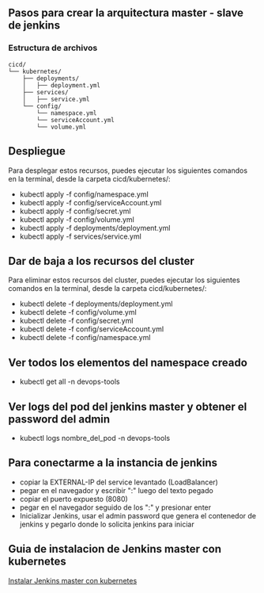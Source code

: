 ## Pasos para crear la arquitectura master - slave de jenkins 

### Estructura de archivos

```
cicd/
└── kubernetes/
    ├── deployments/
    │   ├── deployment.yml 
    ├── services/
    │   ├── service.yml
    └── config/
        └── namespace.yml
        └── serviceAccount.yml
        └── volume.yml
```


##  Despliegue
Para desplegar estos recursos, puedes ejecutar los siguientes comandos en la terminal, desde la carpeta cicd/kubernetes/:

-   kubectl apply -f config/namespace.yml
-   kubectl apply -f config/serviceAccount.yml
-   kubectl apply -f config/secret.yml
-   kubectl apply -f config/volume.yml
-   kubectl apply -f deployments/deployment.yml
-   kubectl apply -f services/service.yml

##  Dar de baja a los recursos del cluster
Para eliminar estos recursos del cluster, puedes ejecutar los siguientes comandos en la terminal, desde la carpeta cicd/kubernetes/:


-   kubectl delete -f deployments/deployment.yml
-   kubectl delete -f config/volume.yml
-   kubectl delete -f config/secret.yml
-   kubectl delete -f config/serviceAccount.yml
-   kubectl delete -f config/namespace.yml


## Ver todos los elementos del namespace creado
-   kubectl get all -n devops-tools

## Ver logs del pod del jenkins master y obtener el password del admin
-   kubectl logs nombre_del_pod -n devops-tools

##  Para conectarme a la instancia de jenkins

-   copiar la EXTERNAL-IP del service levantado (LoadBalancer)
-   pegar en el navegador y escribir ":" luego del texto pegado
-   copiar el puerto expuesto (8080)
-   pegar en el navegador seguido de los ":" y presionar enter
-   Inicializar Jenkins, usar el admin password que genera el contenedor de jenkins y pegarlo donde lo solicita jenkins para iniciar

##  Guia de instalacion de Jenkins master con kubernetes

[Instalar Jenkins master con kubernetes](https://devopscube.com/setup-jenkins-on-kubernetes-cluster/)

